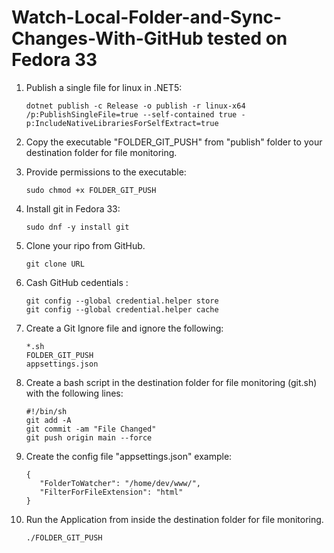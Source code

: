 # Watch-Local-Folder-and-Sync-Changes-With-GitHub tested on Fedora 33

1. Publish a single file for linux in .NET5:
   ```
   dotnet publish -c Release -o publish -r linux-x64 /p:PublishSingleFile=true --self-contained true -p:IncludeNativeLibrariesForSelfExtract=true
   ```
    
2. Copy the executable "FOLDER_GIT_PUSH" from "publish" folder to your destination folder for file monitoring.

3. Provide permissions to the executable:
   ```
   sudo chmod +x FOLDER_GIT_PUSH
   ```
   
4. Install git in Fedora 33:
    ```
    sudo dnf -y install git
    ```
5. Clone your ripo from GitHub.
   ```
   git clone URL
   ```
6. Cash GitHub cedentials :
   ```
   git config --global credential.helper store
   git config --global credential.helper cache
   ```
7. Create a Git Ignore file and ignore the following:
   ```
   *.sh
   FOLDER_GIT_PUSH
   appsettings.json
   ```
7. Create a bash script in the destination folder for file monitoring (git.sh) with the following lines:
   ```
   #!/bin/sh
   git add -A
   git commit -am "File Changed"
   git push origin main --force
   ```
 9. Create the config file "appsettings.json" example:
    ```
    {
       "FolderToWatcher": "/home/dev/www/",
       "FilterForFileExtension": "html"
    }
    ```
     
10. Run the Application from inside the destination folder for file monitoring. 
    ```
    ./FOLDER_GIT_PUSH
    ```
